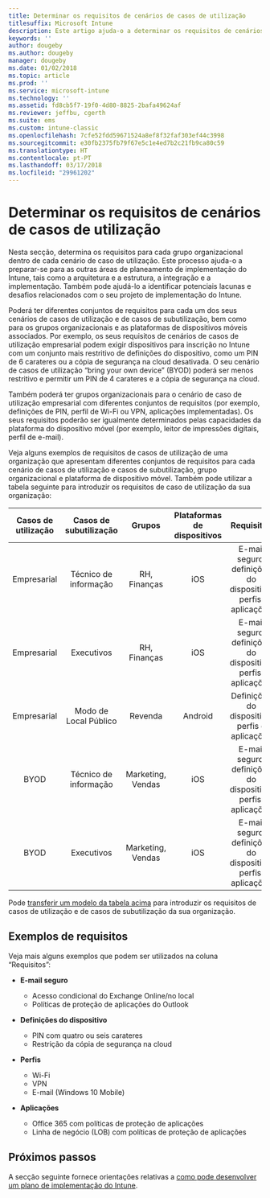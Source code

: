 ```yaml
---
title: Determinar os requisitos de cenários de casos de utilização
titlesuffix: Microsoft Intune
description: Este artigo ajuda-o a determinar os requisitos de cenários de casos de utilização e de casos de subutilização para uma implementação apenas na cloud do Microsoft Intune.
keywords: ''
author: dougeby
ms.author: dougeby
manager: dougeby
ms.date: 01/02/2018
ms.topic: article
ms.prod: ''
ms.service: microsoft-intune
ms.technology: ''
ms.assetid: fd8cb5f7-19f0-4d80-8825-2bafa49624af
ms.reviewer: jeffbu, cgerth
ms.suite: ems
ms.custom: intune-classic
ms.openlocfilehash: 7cfe52fdd59671524a8ef8f32faf303ef44c3998
ms.sourcegitcommit: e30fb2375fb79f67e5c1e4ed7b2c21fb9ca80c59
ms.translationtype: HT
ms.contentlocale: pt-PT
ms.lasthandoff: 03/17/2018
ms.locfileid: "29961202"
---
```

# <a name="determine-use-case-scenario-requirements"></a>Determinar os requisitos de cenários de casos de utilização

Nesta secção, determina os requisitos para cada grupo organizacional dentro de cada cenário de caso de utilização. Este processo ajuda-o a preparar-se para as outras áreas de planeamento de implementação do Intune, tais como a arquitetura e a estrutura, a integração e a implementação. Também pode ajudá-lo a identificar potenciais lacunas e desafios relacionados com o seu projeto de implementação do Intune.

Poderá ter diferentes conjuntos de requisitos para cada um dos seus cenários de casos de utilização e de casos de subutilização, bem como para os grupos organizacionais e as plataformas de dispositivos móveis associados. Por exemplo, os seus requisitos de cenários de casos de utilização empresarial podem exigir dispositivos para inscrição no Intune com um conjunto mais restritivo de definições do dispositivo, como um PIN de 6 carateres ou a cópia de segurança na cloud desativada. O seu cenário de casos de utilização “bring your own device” (BYOD) poderá ser menos restritivo e permitir um PIN de 4 carateres e a cópia de segurança na cloud.

Também poderá ter grupos organizacionais para o cenário de caso de utilização empresarial com diferentes conjuntos de requisitos (por exemplo, definições de PIN, perfil de Wi-Fi ou VPN, aplicações implementadas). Os seus requisitos poderão ser igualmente determinados pelas capacidades da plataforma do dispositivo móvel (por exemplo, leitor de impressões digitais, perfil de e-mail).

Veja alguns exemplos de requisitos de casos de utilização de uma organização que apresentam diferentes conjuntos de requisitos para cada cenário de casos de utilização e casos de subutilização, grupo organizacional e plataforma de dispositivo móvel. Também pode utilizar a tabela seguinte para introduzir os requisitos de caso de utilização da sua organização:

| **Casos de utilização** | **Casos de subutilização** | **Grupos** | **Plataformas de dispositivos** | **Requisitos** |
|:---:|:---:|:---:|:---:|:---:|
| Empresarial | Técnico de informação | RH, Finanças | iOS | E-mail seguro, definições do dispositivo, perfis, aplicações |                                                          
| Empresarial | Executivos | RH, Finanças | iOS | E-mail seguro, definições do dispositivo, perfis, aplicações |                                                         
| Empresarial | Modo de Local Público | Revenda | Android | Definições do dispositivo, perfis e aplicações |
| BYOD | Técnico de informação | Marketing, Vendas | iOS | E-mail seguro, definições do dispositivo, perfis, aplicações |                                                         
| BYOD | Executivos | Marketing, Vendas | iOS | E-mail seguro, definições do dispositivo, perfis, aplicações |

Pode [transferir um modelo da tabela acima](https://gallery.technet.microsoft.com/Intune-deployment-planning-fae156c2?redir=0) para introduzir os requisitos de casos de utilização e de casos de subutilização da sua organização.


## <a name="examples-of-requirements"></a>Exemplos de requisitos

Veja mais alguns exemplos que podem ser utilizados na coluna “Requisitos”:

- **E-mail seguro**
    - Acesso condicional do Exchange Online/no local
    - Políticas de proteção de aplicações do Outlook

- **Definições do dispositivo**
    - PIN com quatro ou seis carateres
    - Restrição da cópia de segurança na cloud

- **Perfis**
    - Wi-Fi
    - VPN
    - E-mail (Windows 10 Mobile)

- **Aplicações**
    - Office 365 com políticas de proteção de aplicações
    - Linha de negócio (LOB) com políticas de proteção de aplicações

## <a name="next-steps"></a>Próximos passos

A secção seguinte fornece orientações relativas a [como pode desenvolver um plano de implementação do Intune](planning-guide-rollout-plan.md).
